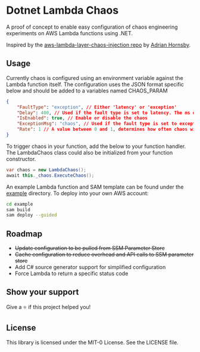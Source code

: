 # Dotnet Lambda Chaos

A proof of concept to enable easy configuration of chaos engineering experiments on AWS Lambda functions using .NET.

Inspired by the [aws-lambda-layer-chaos-injection repo](https://github.com/adhorn/aws-lambda-layer-chaos-injection) by [Adrian Hornsby](https://github.com/adhorn).

## Usage

Currently chaos is configured using an environment variable against the Lambda function itself. The configuration uses the JSON format specific below and should be added to a variables named CHAOS_PARAM

``` json
{	
	"FaultType": "exception", // Either 'latency' or 'exception'
	"Delay": 400, // Used if the fault type is set to latency. The ms delay to add
	"IsEnabled": true, // Enable or disable the chaos
	"ExceptionMsg": "chaos", // Used if the fault type is set to exception. The error message to return.
	"Rate": 1 // A value between 0 and 1, determines how often chaos will be induced. 0.2 = 20% of invokes
}
```

To trigger chaos in your function, add the below to your function handler. The LambdaChaos class could also be initialized from your function constructor.

``` csharp
var chaos = new LambdaChaos();
await this._chaos.ExecuteChaos();
```

An example Lambda function and SAM template can be found under the [example](./example) directory. To deploy into your own AWS account:

``` bash
cd example
sam build
sam deploy --guided
```

## Roadmap

- ~~Update configuration to be pulled from SSM Parameter Store~~
- ~~Cache configuration to reduce overhead and API calls to SSM parameter store~~
- Add C# source generator support for simplified configuration
- Force Lambda to return a specific status code

## Show your support
Give a ⭐️ if this project helped you!

## License

This library is licensed under the MIT-0 License. See the LICENSE file.
